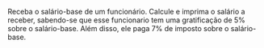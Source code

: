 Receba o salário-base de um funcionário. Calcule e imprima o salário a receber, 
sabendo-se que esse funcionario tem uma gratificação de 5% sobre o salário-base.
Além disso, ele paga 7% de imposto sobre o salário-base.